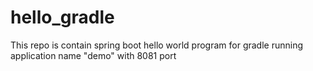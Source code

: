 # hello_gradle
This repo is contain spring boot hello world program for gradle 
running application name "demo" with 8081 port 
